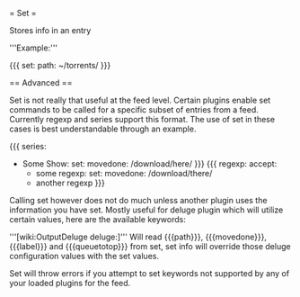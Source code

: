 = Set =

Stores info in an entry

'''Example:'''

{{{
set:
  path: ~/torrents/
}}}

== Advanced ==

Set is not really that useful at the feed level. Certain plugins enable set commands to be called for a specific subset of entries from a feed. Currently regexp and series support this format. The use of set in these cases is best understandable through an example.

{{{
series:
  - Some Show:
      set:
        movedone: /download/here/
}}}
{{{
regexp:
  accept:
    - some regexp:
        set:
          movedone: /download/there/
    - another regexp
}}}

Calling set however does not do much unless another plugin uses the information you have set.
Mostly useful for deluge plugin which will utilize certain values, here are the available keywords:

'''[wiki:OutputDeluge deluge:]'''
Will read {{{path}}}, {{{movedone}}}, {{{label}}} and {{{queuetotop}}} from set, set info will override those deluge configuration values with the set values.

Set will throw errors if you attempt to set keywords not supported by any of your loaded plugins for the feed.